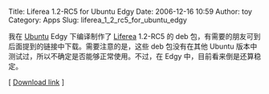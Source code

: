 Title: Liferea 1.2-RC5 for Ubuntu Edgy
Date: 2006-12-16 10:59
Author: toy
Category: Apps
Slug: liferea_1_2_rc5_for_ubuntu_edgy

我在 [Ubuntu](http://www.ubuntu.com/) Edgy 下编译制作了
[Liferea](http://liferea.sourceforge.net/) 1.2-RC5 的 deb
包，有需要的朋友可到后面提到的链接中下载。需要注意的是，这些 deb
包没有在其他 Ubuntu 版本中测试过，所以不确定是否能够正常使用。不过，在
Edgy 中，目前看来倒是还算稳定。

[ [Download link](http://linuxtoy.org/deb/edgy/liferea/) ]
